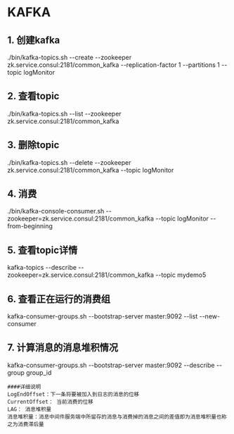 # KAFKA

## 1. 创建kafka

./bin/kafka-topics.sh --create --zookeeper zk.service.consul:2181/common_kafka --replication-factor 1 --partitions 1 --topic logMonitor

## 2. 查看topic

./bin/kafka-topics.sh --list --zookeeper zk.service.consul:2181/common_kafka

## 3. 删除topic

./bin/kafka-topics.sh --delete --zookeeper zk.service.consul:2181/common_kafka --topic logMonitor

## 4. 消费

./bin/kafka-console-consumer.sh --zookeeper=zk.service.consul:2181/common_kafka --topic logMonitor --from-beginning

## 5. 查看topic详情

kafka-topics --describe --zookeeper=zk.service.consul:2181/common_kafka --topic mydemo5

## 6. 查看正在运行的消费组

kafka-consumer-groups.sh --bootstrap-server master:9092 --list --new-consumer

## 7. 计算消息的消息堆积情况

kafka-consumer-groups.sh --bootstrap-server master:9092 --describe --group  group_id

    ####详细说明
    LogEndOffset：下一条将要被加入到日志的消息的位移
    CurrentOffset： 当前消费的位移
    LAG： 消息堆积量
    消息堆积量：消息中间件服务端中所留存的消息与消费掉的消息之间的差值即为消息堆积量也称之为消费滞后量